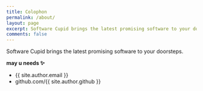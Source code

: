 ```yaml
---
title: Colophon
permalink: /about/
layout: page
excerpt: Software Cupid brings the latest promising software to your doorsteps.
comments: false
---
```


Software Cupid brings the latest promising software to your doorsteps.

**may u needs ✨**

- {{ site.author.email }}
- github.com/{{ site.author.github }}
